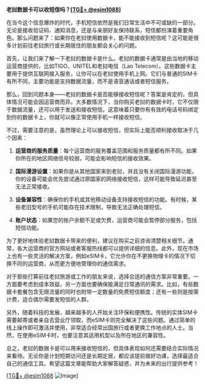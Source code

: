 **老挝数据卡可以收短信吗？[[TG💪+ @esim1088](https://t.me/s/esim1088)]**

在当今这个信息爆炸的时代，手机短信依然是我们日常生活中不可或缺的一部分。无论是接收验证码、通知消息，还是与亲朋好友保持联系，短信都扮演着重要角色。那么问题来了：如果你在老挝使用数据卡，能不能接收到短信呢？这可能是很多计划前往老挝旅行或长期居住的朋友都会关心的问题。

首先，让我们来了解一下老挝的数据卡是什么。老挝的数据卡通常是由当地的移动运营商提供的，比如TIGO、UNITEL和老挝电信（Lao Telecom）。这些数据卡主要用于提供互联网接入服务，让你可以在老挝使用手机上网。它们与普通的SIM卡有所不同，主要功能是支持数据流量，而不是语音通话或者短信服务。

那么，回到问题本身——老挝的数据卡是否能够接收短信呢？答案是肯定的，但具体情况可能会因运营商而异。大多数情况下，当你购买老挝的数据卡时，它不仅限于数据流量，还可以用于发送和接收短信。这意味着只要你有有效的电话号码绑定到你的数据卡上，你就可以像正常使用手机一样接收短信。

不过，需要注意的是，虽然理论上可以接收短信，但实际上能否顺利接收取决于几个因素：

1. **运营商的服务质量**：每个运营商的服务覆盖范围和服务质量都有所不同。如果你所在的地区网络信号较弱，可能会影响短信的接收效果。
   
2. **国际漫游设置**：如果你是从其他国家来到老挝，并且没有关闭国际漫游功能，你的设备可能会优先尝试通过原国家的网络接收短信，这样可能导致延迟甚至无法正常接收。

3. **设备兼容性**：确保你的手机或其他移动设备支持接收短信的功能。有时候，某些老旧型号的手机可能存在技术限制，导致无法正确处理短信。

4. **账户状态**：如果您的账户余额不足或欠费，运营商可能会暂停部分服务，包括短信功能。

为了更好地体验老挝数据卡带来的便利，建议在购买之前咨询清楚相关细节。通常，各大运营商的官方网站或者客服热线都可以提供详细的信息。此外，现在市场上也有一些灵活的解决方案，例如eSIM卡，它允许你在不更换物理卡的情况下切换不同的运营商，从而更方便地管理你的通信需求。

对于那些打算前往老挝旅游或工作的朋友来说，选择合适的通信方案非常重要。一方面要考虑到成本效益，另一方面也要确保能满足日常通讯的需求。比如，有些数据卡套餐包含无限流量的同时也附带一定数量的免费短信额度；还有一些则是按需计费，适合偶尔需要发短信的人群。

另外，随着科技的发展，越来越多的人开始关注环保和便携性。传统的实体SIM卡需要邮寄或者亲自去营业厅领取，而eSIM卡则完全解决了这些问题。通过简单的线上操作即可激活并使用，非常适合经常出国旅行或者更换工作地点的人士。当然，在使用eSIM卡时，也要注意其适用机型以及所在地区的兼容性。

总之，老挝的数据卡是可以用来接收短信的，但具体表现如何还需要结合实际情况来看待。无论你是计划短期访问还是长期定居，都应该提前做好功课，选择最适合自己的通信工具。希望这篇文章能帮助大家解答疑惑，并为未来的出行提供参考！

[[TG💪+ @esim1088](https://t.me/s/esim1088) ![Image](https://i.postimg.cc/4NQfJmqS/Snipaste-2025-05-13-00-14-12.png)]